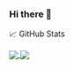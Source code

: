 ### Hi there 👋

<!--
**ParadoxFlame/ParadoxFlame** is a ✨ _special_ ✨ repository because its `README.md` (this file) appears on your GitHub profile.

Here are some ideas to get you started:

- 🔭 I’m currently working on ...
- 🌱 I’m currently learning ...
- 👯 I’m looking to collaborate on ...
- 🤔 I’m looking for help with ...
- 💬 Ask me about ...
- 📫 How to reach me: ...
- 😄 Pronouns: ...
- ⚡ Fun fact: ...
-->


&#x1f4c8; GitHub Stats

<a href="https://github.com/ParadoxFlame/ParadoxFlame">
  <img align="center" src="https://github-readme-stats.vercel.app/api/top-langs/?username=ParadoxFlame&theme=merko" />
</a>

<a href="https://github.com/ParadoxFlame/ParadoxFlame">
<img align="center" src="https://github-readme-stats.vercel.app/api/?username=ParadoxFlame&line_height=27&theme=merko" />
</a>
